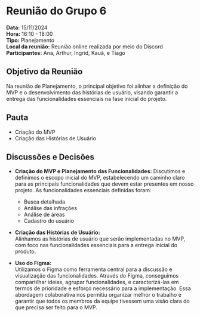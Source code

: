 # Reunião do Grupo 6

**Data:** 15/11/2024  
**Hora:** 16:10 - 18:00  
**Tipo:** Planejamento  
**Local da reunião:** Reunião online realizada por meio do Discord  
**Participantes:** Ana, Arthur, Ingrid, Kauã, e Tiago  

## Objetivo da Reunião  
Na reunião de Planejamento, o principal objetivo foi alinhar a definição do MVP e o desenvolvimento das histórias de usuário, visando garantir a entrega das funcionalidades essenciais na fase inicial do projeto.

## Pauta  
- Criação do MVP  
- Criação das Histórias de Usuário  

## Discussões e Decisões  

- **Criação do MVP e Planejamento das Funcionalidades:** 
Discutimos e definimos o escopo inicial do MVP, estabelecendo um caminho claro para as principais funcionalidades que devem estar presentes em nosso projeto. As funcionalidades essenciais definidas foram:
    - Busca detalhada  
    - Análise das infrações  
    - Análise de áreas  
    - Cadastro do usuário  

- **Criação das Histórias de Usuário:**  
Alinhamos as histórias de usuário que serão implementadas no MVP, com foco nas funcionalidades essenciais para a entrega inicial do produto.

- **Uso do Figma:**  
Utilizamos o Figma como ferramenta central para a discussão e visualização das funcionalidades. Através do Figma, conseguimos compartilhar ideias, agrupar funcionalidades, e caracterizá-las em termos de prioridade e esforço necessário para a implementação. Essa abordagem colaborativa nos permitiu organizar melhor o trabalho e garantir que todos os membros da equipe tivessem uma visão clara do que precisa ser feito para o MVP.